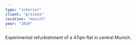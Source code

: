 ```yaml
---
type: "interior"
client: "private"
location: "munich"
year: "2019"
---
```


Experimental refurbishment of a 47qm flat in central Munich.